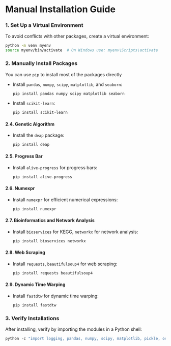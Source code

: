 # Manual Installation Guide

### 1. **Set Up a Virtual Environment**
   To avoid conflicts with other packages, create a virtual environment:
   ```bash
   python -m venv myenv
   source myenv/bin/activate  # On Windows use: myenv\Scripts\activate
   ```

### 2. **Manually Install Packages**

You can use `pip` to install most of the packages directly


   - Install `pandas`, `numpy`, `scipy`, `matplotlib`, and `seaborn`:
     ```bash
     pip install pandas numpy scipy matplotlib seaborn
     ```
   - Install `scikit-learn`:
     ```bash
     pip install scikit-learn
     ```

#### 2.4. **Genetic Algorithm**
   - Install the `deap` package:
     ```bash
     pip install deap
     ```

#### 2.5. **Progress Bar**
   - Install `alive-progress` for progress bars:
     ```bash
     pip install alive-progress
     ```

#### 2.6. **Numexpr**
   - Install `numexpr` for efficient numerical expressions:
     ```bash
     pip install numexpr
     ```

#### 2.7. **Bioinformatics and Network Analysis**
   - Install `bioservices` for KEGG, `networkx` for network analysis:
     ```bash
     pip install bioservices networkx
     ```

#### 2.8. **Web Scraping**
   - Install `requests`, `beautifulsoup4` for web scraping:
     ```bash
     pip install requests beautifulsoup4
     ```

#### 2.9. **Dynamic Time Warping**
- Install `fastdtw` for dynamic time warping:
     ```bash
     pip install fastdtw
     ```

### 3. **Verify Installations**
   After installing, verify by importing the modules in a Python shell:
   ```python
   python -c "import logging, pandas, numpy, scipy, matplotlib, pickle, os, glob, argparse, deap, statistics, math, copy, itertools, operator, random, seaborn, numexpr, bioservices, networkx, requests, re"
   ```